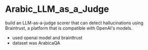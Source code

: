 # Arabic_LLM_as_a_Judge

build an LLM-as-a-judge scorer that can detect hallucinations using Braintrust, a  platform that is compatible with OpenAI's models.

  - used openai model and brainttrust
  - dataset was ArabicaQA
